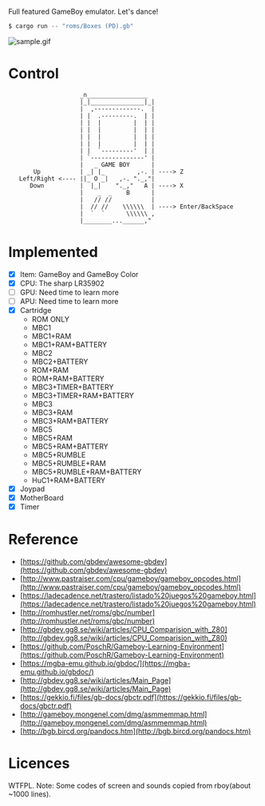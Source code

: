 Full featured GameBoy emulator. Let's dance!

```s
$ cargo run -- "roms/Boxes (PD).gb"
```

![sample.gif](./docs/sample.gif)

# Control

```
                    _n_________________
                    |_|_______________|_|
                    |  ,-------------.  |
                    | |  .---------.  | |
                    | |  |         |  | |
                    | |  |         |  | |
                    | |  |         |  | |
                    | |  |         |  | |
                    | |  `---------'  | |
                    | `---------------' |
                    |   _ GAME BOY      |
       Up           | _| |_         ,-. | ----> Z
   Left/Right <---- ||_ O _|   ,-. "._,"|
      Down          |  |_|    "._,"   A | ----> X
                    |    _  _    B      |
                    |   // //           |
                    |  // //    \\\\\\  | ----> Enter/BackSpace
                    |  `  `      \\\\\\ ,
                    |________...______,"
```

# Implemented

- [x] Item: GameBoy and GameBoy Color
- [x] CPU: The sharp LR35902
- [ ] GPU: Need time to learn more
- [ ] APU: Need time to learn more
- [x] Cartridge
    - ROM ONLY
    - MBC1
    - MBC1+RAM
    - MBC1+RAM+BATTERY
    - MBC2
    - MBC2+BATTERY
    - ROM+RAM
    - ROM+RAM+BATTERY
    - MBC3+TIMER+BATTERY
    - MBC3+TIMER+RAM+BATTERY
    - MBC3
    - MBC3+RAM
    - MBC3+RAM+BATTERY
    - MBC5
    - MBC5+RAM
    - MBC5+RAM+BATTERY
    - MBC5+RUMBLE
    - MBC5+RUMBLE+RAM
    - MBC5+RUMBLE+RAM+BATTERY
    - HuC1+RAM+BATTERY
- [x] Joypad
- [x] MotherBoard
- [x] Timer

# Reference
- [https://github.com/gbdev/awesome-gbdev](https://github.com/gbdev/awesome-gbdev)
- [http://www.pastraiser.com/cpu/gameboy/gameboy_opcodes.html](http://www.pastraiser.com/cpu/gameboy/gameboy_opcodes.html)
- [https://ladecadence.net/trastero/listado%20juegos%20gameboy.html](https://ladecadence.net/trastero/listado%20juegos%20gameboy.html)
- [http://romhustler.net/roms/gbc/number](http://romhustler.net/roms/gbc/number)
- [http://gbdev.gg8.se/wiki/articles/CPU_Comparision_with_Z80](http://gbdev.gg8.se/wiki/articles/CPU_Comparision_with_Z80)
- [https://github.com/PoschR/Gameboy-Learning-Environment](https://github.com/PoschR/Gameboy-Learning-Environment)
- [https://mgba-emu.github.io/gbdoc/](https://mgba-emu.github.io/gbdoc/)
- [http://gbdev.gg8.se/wiki/articles/Main_Page](http://gbdev.gg8.se/wiki/articles/Main_Page)
- [https://gekkio.fi/files/gb-docs/gbctr.pdf](https://gekkio.fi/files/gb-docs/gbctr.pdf)
- [http://gameboy.mongenel.com/dmg/asmmemmap.html](http://gameboy.mongenel.com/dmg/asmmemmap.html)
- [http://bgb.bircd.org/pandocs.htm](http://bgb.bircd.org/pandocs.htm)

# Licences

WTFPL. Note: Some codes of screen and sounds copied from rboy(about ~1000 lines).
